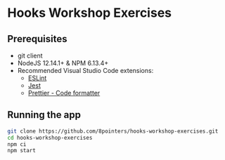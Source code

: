 # Hooks Workshop Exercises

## Prerequisites

- git client
- NodeJS 12.14.1+ & NPM 6.13.4+
- Recommended Visual Studio Code extensions:
  - [ESLint](https://marketplace.visualstudio.com/items?itemName=dbaeumer.vscode-eslint)
  - [Jest](https://marketplace.visualstudio.com/items?itemName=Orta.vscode-jest)
  - [Prettier - Code formatter](https://marketplace.visualstudio.com/items?itemName=esbenp.prettier-vscode)

## Running the app

```bash
git clone https://github.com/8pointers/hooks-workshop-exercises.git
cd hooks-workshop-exercises
npm ci
npm start
```
